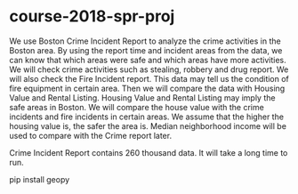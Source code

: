 # course-2018-spr-proj
We use Boston Crime Incident Report to analyze the crime activities in the Boston area. By using the report time and incident areas from the data, we can know that which areas were safe and which areas have more activities. We will check crime activities such as stealing, robbery and drug report. We will also check the Fire Incident report. This data may tell us the condition of fire equipment in certain area. Then we will compare the data with Housing Value and Rental Listing. Housing Value and Rental Listing may imply the safe areas in Boston. We will compare the house value with the crime incidents and fire incidents in certain areas. We assume that the higher the housing value is, the safer the area is. Median neighborhood income will be used to compare with the Crime report later.

Crime Incident Report contains 260 thousand data. It will take a long time to run.


pip install geopy
